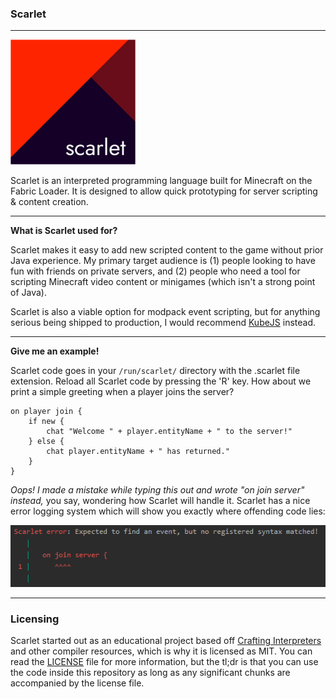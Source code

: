 ### Scarlet

---

<img src="resources/scarlet.png" alt="drawing" width="200"/>

Scarlet is an interpreted programming language built for Minecraft on the Fabric Loader. 
It is designed to allow quick prototyping for server scripting & content creation.

---

**What is Scarlet used for?**

Scarlet makes it easy to add new scripted content to the game without prior Java experience.
My primary target audience is (1) people looking to have fun with friends on private servers, and (2) people who
need a tool for scripting Minecraft video content or minigames (which isn't a strong point of Java).

Scarlet is also a viable option for modpack event scripting, but for anything serious being shipped to production,
I would recommend [KubeJS](https://kubejs.com/) instead.

---

**Give me an example!**

Scarlet code goes in your `/run/scarlet/` directory with the .scarlet file extension. 
Reload all Scarlet code by pressing the 'R' key.
How about we print a simple greeting when a player joins the server?

```scarlet
on player join {
    if new {
        chat "Welcome " + player.entityName + " to the server!"
    } else {
        chat player.entityName + " has returned."
    }
}
```

*Oops! I made a mistake while typing this out and wrote "on join server" instead,* you say, wondering how Scarlet will handle it.
Scarlet has a nice error logging system which will show you exactly where offending code lies:

![scarlet_error.png](resources/scarlet_error.png)

---

### Licensing

Scarlet started out as an educational project based off [Crafting Interpreters](https://craftinginterpreters.com/) and other 
compiler resources, which is why it is licensed as MIT. You can read the [LICENSE](LICENSE) file for more information,
but the tl;dr is that you can use the code inside this repository as long as any significant chunks
are accompanied by the license file.